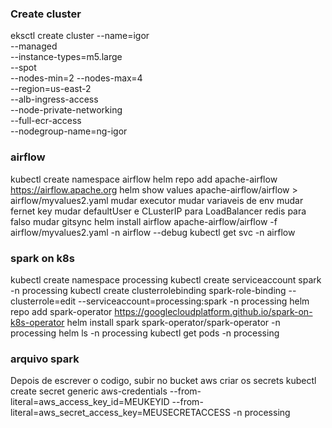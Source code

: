 ### Create cluster
eksctl create cluster --name=igor \
--managed \
--instance-types=m5.large \
--spot \
--nodes-min=2 --nodes-max=4 \
--region=us-east-2 \
--alb-ingress-access \
--node-private-networking \
--full-ecr-access \
--nodegroup-name=ng-igor

### airflow

kubectl create namespace airflow
helm repo add apache-airflow https://airflow.apache.org
helm show values apache-airflow/airflow > airflow/myvalues2.yaml
mudar executor
mudar variaveis de env
mudar fernet key
mudar defaultUser e CLusterIP para LoadBalancer
redis para falso
mudar gitsync
helm install airflow apache-airflow/airflow -f airflow/myvalues2.yaml -n airflow --debug
kubectl get svc -n airflow


### spark on k8s
kubectl create namespace processing
kubectl create serviceaccount spark  -n processing
kubectl create clusterrolebinding spark-role-binding --clusterrole=edit --serviceaccount=processing:spark -n processing
helm repo add spark-operator https://googlecloudplatform.github.io/spark-on-k8s-operator
helm install spark spark-operator/spark-operator -n processing
helm ls -n processing
kubectl get pods -n processing


### arquivo spark
Depois de escrever o codigo, subir no bucket aws
criar os secrets kubectl create secret generic aws-credentials --from-literal=aws_access_key_id=MEUKEYID --from-literal=aws_secret_access_key=MEUSECRETACCESS -n processing